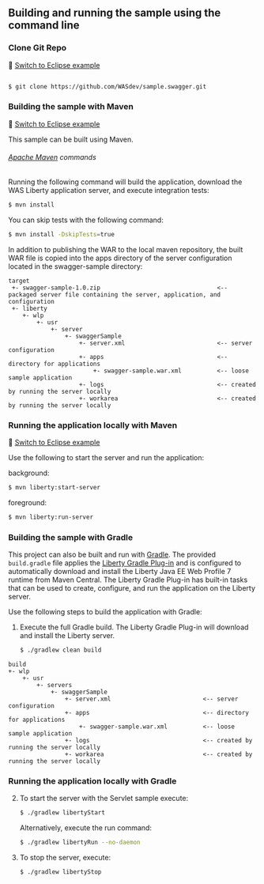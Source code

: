 ## Building and running the sample using the command line

### Clone Git Repo
:pushpin: [Switch to Eclipse example](/docs/Using-WDT.md/#clone-git-repo)

```bash

$ git clone https://github.com/WASdev/sample.swagger.git

```

### Building the sample with Maven
:pushpin: [Switch to Eclipse example](/docs/Using-WDT.md/#building-the-sample-in-eclipse)

This sample can be built using Maven.

###### [Apache Maven](http://maven.apache.org/) commands

Running the following command will build the application, download the WAS Liberty application server, and execute integration tests:

```bash
$ mvn install
```

You can skip tests with the following command:

```bash
$ mvn install -DskipTests=true
```

In addition to publishing the WAR to the local maven repository, the built WAR file is copied into the apps directory of the server configuration located in the swagger-sample directory:

```text
target
 +- swagger-sample-1.0.zip                                 <-- packaged server file containing the server, application, and configuration
 +- liberty
    +- wlp
        +- usr
            +- server
                +- swaggerSample
                    +- server.xml                          <-- server configuration
                    +- apps                                <-- directory for applications
                        +- swagger-sample.war.xml          <-- loose sample application
                    +- logs                                <-- created by running the server locally
                    +- workarea                            <-- created by running the server locally
```

### Running the application locally with Maven
:pushpin: [Switch to Eclipse example](/docs/Using-WDT.md/#running-the-application-locally)

Use the following to start the server and run the application:

background:

```bash
$ mvn liberty:start-server
```

foreground:

```bash
$ mvn liberty:run-server
```

### Building the sample with Gradle

This project can also be built and run with [Gradle]. The provided `build.gradle` file applies the [Liberty Gradle Plug-in] and is configured to automatically download and install the Liberty Java EE Web Profile 7 runtime from Maven Central. The Liberty Gradle Plug-in has built-in tasks that can be used to create, configure, and run the application on the Liberty server.

Use the following steps to build the application with Gradle:

1. Execute the full Gradle build. The Liberty Gradle Plug-in will download and install the Liberty server.
    ```bash
    $ ./gradlew clean build
    ```
```text
build
+- wlp
    +- usr
        +- servers
            +- swaggerSample
                +- server.xml                          <-- server configuration
                +- apps                                <-- directory for applications
                    +- swagger-sample.war.xml          <-- loose sample application
                +- logs                                <-- created by running the server locally
                +- workarea                            <-- created by running the server locally
```
### Running the application locally with Gradle

2. To start the server with the Servlet sample execute:
    ```bash
    $ ./gradlew libertyStart
    ```

    Alternatively, execute the run command:
    ```bash
    $ ./gradlew libertyRun --no-daemon
    ```
3. To stop the server, execute:
    ```bash
    $ ./gradlew libertyStop
    ```  

[Liberty Gradle Plug-in]: https://github.com/WASdev/ci.gradle
[Gradle]: https://gradle.org
